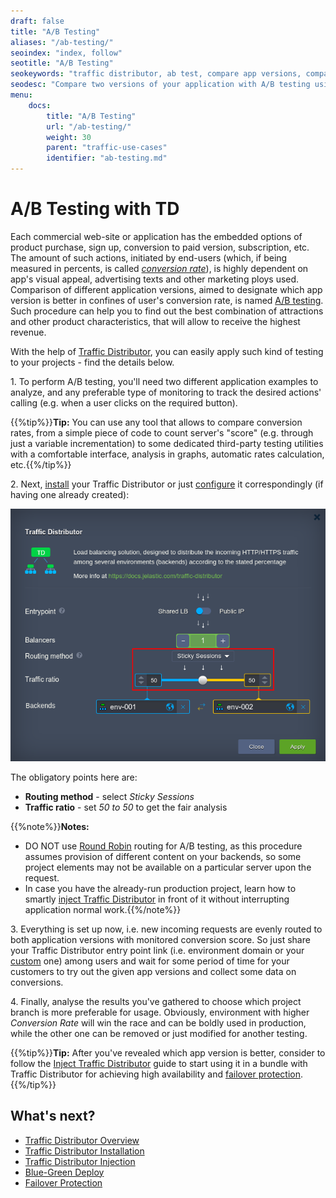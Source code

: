 ```yaml
---
draft: false
title: "A/B Testing"
aliases: "/ab-testing/"
seoindex: "index, follow"
seotitle: "A/B Testing"
seokeywords: "traffic distributor, ab test, compare app versions, compare conversion, smart load balancing, traffic manager, traffic distributor usage, ab testing, ab comparison, test applications, test conversion rate, compare application versions"
seodesc: "Compare two versions of your application with A/B testing using the Traffic Distributor solution. Analyze the obtained results to discover which version has a better conversion rate so it should be used in production to bring bigger revenue."
menu: 
    docs:
        title: "A/B Testing"
        url: "/ab-testing/"
        weight: 30
        parent: "traffic-use-cases"
        identifier: "ab-testing.md"
---
```


# A/B Testing with TD

Each commercial web-site or application has the embedded options of product purchase, sign up, conversion to paid version, subscription, etc. The amount of such actions, initiated by end-users (which, if being measured in percents, is called *[conversion rate](https://en.wikipedia.org/wiki/Conversion_marketing#Conversion_rate)*), is highly dependent on app's visual appeal, advertising texts and other marketing ploys used. Comparison of different application versions, aimed to designate which app version is better in confines of user's conversion rate, is named [A/B testing](https://en.wikipedia.org/wiki/A/B_testing). Such procedure can help you to find out the best combination of attractions and other product characteristics, that will allow to receive the highest revenue. 

With the help of [Traffic Distributor](/traffic-distributor/), you can easily apply such kind of testing to your projects - find the details below.

1\. To perform A/B testing, you'll need two different application examples to analyze, and any preferable type of monitoring to track the desired actions' calling (e.g. when a user clicks on the required button).

{{%tip%}}**Tip:** You can use any tool that allows to compare conversion rates, from a simple piece of code to count server's "score" (e.g. through just a variable incrementation) to some dedicated third-party testing utilities with a comfortable interface, analysis in graphs, automatic rates calculation, etc.{{%/tip%}}

2\. Next, [install](/traffic-distributor-installation/) your Traffic Distributor or just [configure](/traffic-distributor-installation/#traffic-distributor-reconfiguration) it correspondingly (if having one already created):

![Traffic Distributor configurations for A/B testing](01.png)

The obligatory points here are:

* **Routing method** - select *Sticky Sessions*
* **Traffic ratio** - set *50 to 50* to get the fair analysis

{{%note%}}**Notes:** 
* DO NOT use [Round Robin](/round-robin-traffic-routing/) routing for A/B testing, as this procedure assumes provision of different content on your backends, so some project elements may not be available on a particular server upon the request.
* In case you have the already-run production project, learn how to smartly [inject Traffic Distributor](/traffic-distributor-integration/) in front of it without interrupting application normal work.{{%/note%}}

3\. Everything is set up now, i.e. new incoming requests are evenly routed to both application versions with monitored conversion score. So just share your Traffic Distributor entry point link (i.e. environment domain or your [custom](/custom-domains/) one) among users and wait for some period of time for your customers to try out the given app versions and collect some data on conversions.

4\. Finally, analyse the results you've gathered to choose which project branch is more preferable for usage. Obviously, environment with higher *Conversion Rate* will win the race and can be boldly used in production, while the other one can be removed or just modified for another testing.

{{%tip%}}**Tip:** After you've revealed which app version is better, consider to follow the [Inject Traffic Distributor](/traffic-distributor-integration/) guide to start using it in a bundle with Traffic Distributor for achieving high availability and [failover protection](/failover-protection/).{{%/tip%}}


## What's next?

* [Traffic Distributor Overview](/traffic-distributor/)
* [Traffic Distributor Installation](/traffic-distributor-installation/)
* [Traffic Distributor Injection](/traffic-distributor-injection/)
* [Blue-Green Deploy](/blue-green-deploy/)
* [Failover Protection](/failover-protection/)